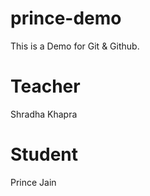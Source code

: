 # prince-demo

This is a Demo for Git &amp; Github.

# Teacher

Shradha Khapra

# Student

Prince Jain

